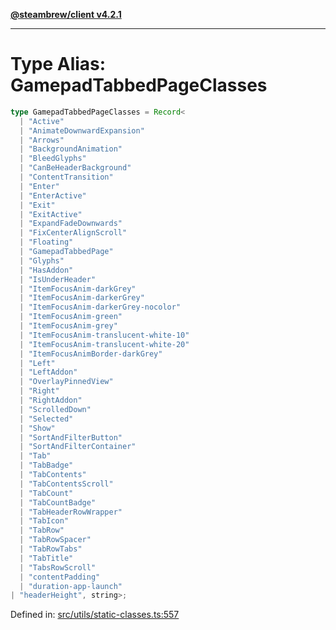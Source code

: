 [**@steambrew/client v4.2.1**](../README.md)

***

# Type Alias: GamepadTabbedPageClasses

```ts
type GamepadTabbedPageClasses = Record<
  | "Active"
  | "AnimateDownwardExpansion"
  | "Arrows"
  | "BackgroundAnimation"
  | "BleedGlyphs"
  | "CanBeHeaderBackground"
  | "ContentTransition"
  | "Enter"
  | "EnterActive"
  | "Exit"
  | "ExitActive"
  | "ExpandFadeDownwards"
  | "FixCenterAlignScroll"
  | "Floating"
  | "GamepadTabbedPage"
  | "Glyphs"
  | "HasAddon"
  | "IsUnderHeader"
  | "ItemFocusAnim-darkGrey"
  | "ItemFocusAnim-darkerGrey"
  | "ItemFocusAnim-darkerGrey-nocolor"
  | "ItemFocusAnim-green"
  | "ItemFocusAnim-grey"
  | "ItemFocusAnim-translucent-white-10"
  | "ItemFocusAnim-translucent-white-20"
  | "ItemFocusAnimBorder-darkGrey"
  | "Left"
  | "LeftAddon"
  | "OverlayPinnedView"
  | "Right"
  | "RightAddon"
  | "ScrolledDown"
  | "Selected"
  | "Show"
  | "SortAndFilterButton"
  | "SortAndFilterContainer"
  | "Tab"
  | "TabBadge"
  | "TabContents"
  | "TabContentsScroll"
  | "TabCount"
  | "TabCountBadge"
  | "TabHeaderRowWrapper"
  | "TabIcon"
  | "TabRow"
  | "TabRowSpacer"
  | "TabRowTabs"
  | "TabTitle"
  | "TabsRowScroll"
  | "contentPadding"
  | "duration-app-launch"
| "headerHeight", string>;
```

Defined in: [src/utils/static-classes.ts:557](https://github.com/shdwmtr/plugutil/blob/b52230e3bd417b9353d983856323dee8a90c4f70/client/src/utils/static-classes.ts#L557)
